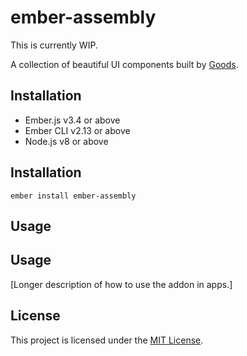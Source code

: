 # ember-assembly

This is currently WIP.

A collection of beautiful UI components built by [Goods](https://www.goods.co.uk).

## Installation

- Ember.js v3.4 or above
- Ember CLI v2.13 or above
- Node.js v8 or above

## Installation

```
ember install ember-assembly
```

## Usage

## Usage

[Longer description of how to use the addon in apps.]

## License

This project is licensed under the [MIT License](LICENSE.md).
